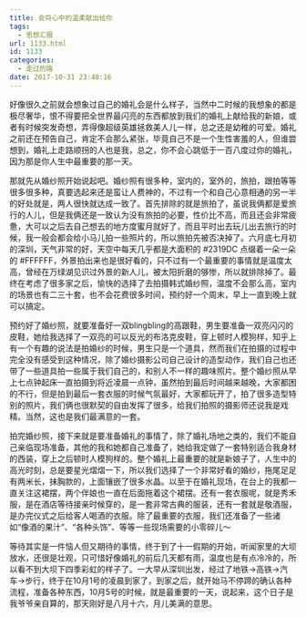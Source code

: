 ```yaml
---
title: 会将心中的温柔献出给你
tags:
  - 思想汇报
url: 1133.html
id: 1133
categories:
  - 走过的路
date: 2017-10-31 23:48:16
---
```


好像很久之前就会想象过自己的婚礼会是什么样子，当然中二时候的我想象的都是极尽奢华，恨不得要把全世界最闪亮的东西都放到我们的婚礼上献给我的新娘，或者有时候突发奇想，弄得像超级英雄拯救美人儿一样，总之还是幼稚的可爱。婚礼之前还在预告自己，肯定不会那么紧张，毕竟自己不是一个生性害羞的人，但谁尝想到，婚礼上走路顺拐的人也是我，总之，你不会心跳低于一百八度过你的婚礼，因为那是你人生中最重要的那一天。

那就先从婚纱照开始说起吧。婚纱照有很多种，室内的，室外的，旅拍，跟拍等等很多很多种，真要选起来还是蛮让人费神的，不过有一个和自己心意相通的另一半的好处就是，两人很快就达成一致了。首先排除的就是旅拍了，虽说我俩都是爱旅行的人儿，但是我俩还是一致认为没有旅拍的必要，性价比不高，而且还会非常疲惫，大可以之后去自己想去的地方度蜜月就好了，而且平时出去玩儿出去旅行的时候，我一般会都会给小马儿拍一些照片的，所以旅拍先被否决掉了。六月底七月初的深圳，天气非常的好，天空中每天几乎都是大面积的 #2319DC 点缀着一朵一朵的 #FFFFFF，外景拍出来也是很好看的，只不过有一个最重要的事情就是温度太高，曾经在万绿湖见识过外景的新人儿，被太阳折磨的够惨，所以就排除掉了。最终在考虑了很多家之后，愉快的选择了去拍摄韩式婚纱照，温度不会那么高，室内的场景也有二三十套，也不会花费很多时间，预约好一个周末，早上一直到晚上就可以搞定。

预约好了婚纱照，就要准备好一双blingbling的高跟鞋，男生要准备一双亮闪闪的皮鞋，她给我选择了一双亮的可以反光的布洛克皮鞋，穿上顿时人模狗样，知乎上有一个有趣的说法是拍婚纱的时候，男生只是一个道具，然而我们在拍摄的过程中完全没有感受到这种情况，除了婚纱摄影公司自己设计的造型动作，我们自己也还带了一些道具拍一些属于我们自己的，和别人不一样的趣味照片。整个婚纱照从早上七点钟起床一直拍摄到将近凌晨一点钟，虽然拍到最后时间越来越晚，大家都困的不行，但是拍到最后一套衣服的时候气氛最好，大家都玩开了，拍了很多造型特别的照片，我们俩也很默契的自由发挥了很多，给我们拍照的摄影师还说我是戏精。当然，这也是我们最满意的一套。

拍完婚纱照，接下来就是要准备婚礼的事情了，除了婚礼场地之类的，我们不能自己亲临现场准备，其他的我和她都自己准备了，她给我定做了一套特别适合我身材的西装，穿上之后顿时人模狗样的。整个婚礼上最重要的就是新娘子了，人生中的高光时刻，总是要星光熠熠一下，所以我们选择了一个非常好看的婚纱，拖尾足足有两米长，抹胸款的，上面镶嵌了很多水晶。以至于在婚礼现场，在台上的我都一直关注这裙摆，两个伴娘也一直在后面拖着这个裙摆。还有一套衣服呢，就是秀禾服，是在酒店等待接亲时候穿的，是一套非常古典的服装，还有一套就是敬酒服，是办完仪式之后给客人喝酒的衣服。除了最重要的衣服，我们还准备了一些诸如“像酒的果汁”、“各种头饰”、等等一些现场需要的小零碎儿～

等待其实是一件恼人但又期待的事情，终于到了十一假期的开始，听闻家里的大坝放水，还很是壮观，只可惜好像婚礼的前后几天都有雨，温度也是有点冷冷的，所以看不到大坝下四季彩虹的样子了。一大早从深圳出发，经过了地铁->高铁->汽车->步行，终于在10月1号的凌晨到家了，到家之后，就开始马不停蹄的确认各种流程，准备各种东西，10月5号的时候，就是最重要的一天，说起来，这个日子是我爷爷亲自算的，那天刚好是八月十六，月儿美满的意思。